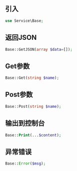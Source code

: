 ## 引入
```php
use Service\Base;
```

## 返回JSON
```php
Base::GetJSON(array $data=[]);
```

## Get参数
```php
Base::Get(string $name);
```

## Post参数
```php
Base::Post(string $name);
```

## 输出到控制台
```php
Base::Print(...$content);
```

## 异常错误
```php
Base::Error($msg);
```
